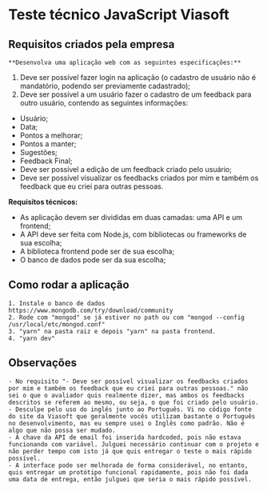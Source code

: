# Teste técnico JavaScript Viasoft
## Requisitos criados pela empresa
    **Desenvolva uma aplicação web com as seguintes especificações:**

1. Deve ser possível fazer login na aplicação (o cadastro de usuário não é mandatório, podendo ser previamente cadastrado);
2. Deve ser possível a um usuário fazer o cadastro de um feedback para outro usuário, contendo as seguintes informações:
- Usuário;
- Data;
- Pontos a melhorar;
- Pontos a manter;
- Sugestões;
- Feedback Final;
- Deve ser possível a edição de um feedback criado pelo usuário;
- Deve ser possível visualizar os feedbacks criados por mim e também os feedback que eu criei para outras pessoas.

**Requisitos técnicos:**

- As aplicação devem ser divididas em duas camadas: uma API e um frontend;
- A API deve ser feita com Node.js, com bibliotecas ou frameworks de sua escolha;
- A biblioteca frontend pode ser de sua escolha;
- O banco de dados pode ser da sua escolha;

## Como rodar a aplicação
    1. Instale o banco de dados https://www.mongodb.com/try/download/community
    2. Rode com "mongod" se já estiver no path ou com "mongod --config /usr/local/etc/mongod.conf"
    3. "yarn" na pasta raiz e depois "yarn" na pasta frontend.
    4. "yarn dev"

## Observações
    - No requisito "- Deve ser possível visualizar os feedbacks criados por mim e também os feedback que eu criei para outras pessoas." não sei o que o avaliador quis realmente dizer, mas ambos os feedbacks descritos se referem ao mesmo, ou seja, o que foi criado pelo usuário.
    - Desculpe pelo uso do inglês junto ao Português. Vi no código fonte do site da Viasoft que geralmente vocês utilizam bastante o Português no desenvolvimento, mas eu sempre usei o Inglês como padrão. Não é algo que não possa ser mudado.
    - A chave da API de email foi inserida hardcoded, pois não estava funcionando com variável. Julguei necessário continuar com o projeto e não perder tempo com isto já que quis entregar o teste o mais rápido possível.
    - A interface pode ser melhorada de forma considerável, no entanto, quis entregar um protótipo funcional rapidamente, pois não foi dada uma data de entrega, então julguei que seria o mais rápido possível.